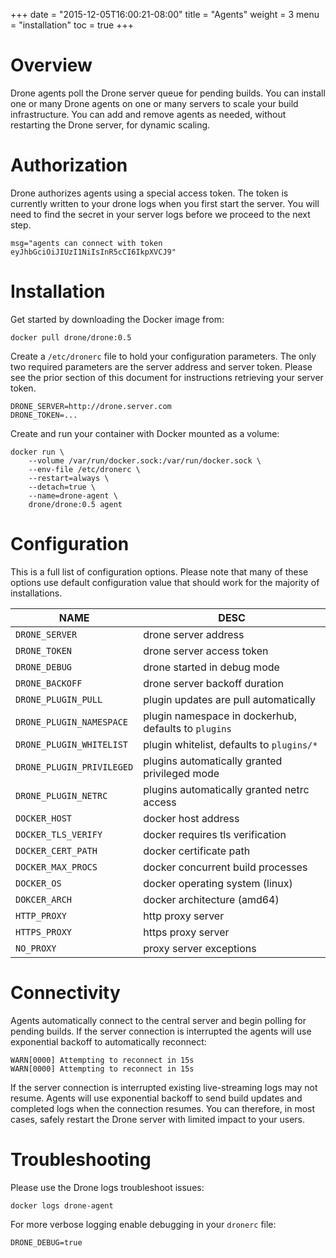 +++
date = "2015-12-05T16:00:21-08:00"
title = "Agents"
weight = 3
menu = "installation"
toc = true
+++

# Overview

Drone agents poll the Drone server queue for pending builds. You can install one or many Drone agents on one or many servers to scale your build infrastructure. You can add and remove agents as needed, without restarting the Drone server, for dynamic scaling.

# Authorization

Drone authorizes agents using a special access token. The token is currently written to your drone logs when you first start the server. You will need to find the secret in your server logs before we proceed to the next step.

```
msg="agents can connect with token eyJhbGciOiJIUzI1NiIsInR5cCI6IkpXVCJ9"
```

# Installation

Get started by downloading the Docker image from:

```
docker pull drone/drone:0.5
```

Create a `/etc/dronerc` file to hold your configuration parameters. The only two required parameters are the server address and server token. Please see the prior section of this document for instructions retrieving your server token.

```
DRONE_SERVER=http://drone.server.com
DRONE_TOKEN=...
```

Create and run your container with Docker mounted as a volume:

```
docker run \
	--volume /var/run/docker.sock:/var/run/docker.sock \
	--env-file /etc/dronerc \
	--restart=always \
	--detach=true \
	--name=drone-agent \
	drone/drone:0.5 agent
```


# Configuration

This is a full list of configuration options. Please note that many of these options use default configuration value that should work for the majority of installations.

NAME                        | DESC
----------------------------|--------------------------------------------------------
`DRONE_SERVER`              | drone server address
`DRONE_TOKEN`               | drone server access token
`DRONE_DEBUG`               | drone started in debug mode
`DRONE_BACKOFF`             | drone server backoff duration
`DRONE_PLUGIN_PULL`         | plugin updates are pull automatically
`DRONE_PLUGIN_NAMESPACE`    | plugin namespace in dockerhub, defaults to `plugins`
`DRONE_PLUGIN_WHITELIST`    | plugin whitelist, defaults to `plugins/*`
`DRONE_PLUGIN_PRIVILEGED`   | plugins automatically granted privileged mode
`DRONE_PLUGIN_NETRC`        | plugins automatically granted netrc access
`DOCKER_HOST`               | docker host address
`DOCKER_TLS_VERIFY`         | docker requires tls verification
`DOCKER_CERT_PATH`          | docker certificate path
`DOCKER_MAX_PROCS`          | docker concurrent build processes
`DOCKER_OS`                 | docker operating system (linux)
`DOKCER_ARCH`               | docker architecture (amd64)
`HTTP_PROXY`                | http proxy server
`HTTPS_PROXY`               | https proxy server
`NO_PROXY`                  | proxy server exceptions

# Connectivity

Agents automatically connect to the central server and begin polling for pending builds. If the server connection is interrupted the agents will use exponential backoff to automatically reconnect:

```
WARN[0000] Attempting to reconnect in 15s
WARN[0000] Attempting to reconnect in 15s
```

If the server connection is interrupted existing live-streaming logs may not resume. Agents will use exponential backoff to send build updates and completed logs when the connection resumes. You can therefore, in most cases, safely restart the Drone server with limited impact to your users.

# Troubleshooting

Please use the Drone logs troubleshoot issues:

```
docker logs drone-agent
```

For more verbose logging enable debugging in your `dronerc` file:

```
DRONE_DEBUG=true
```
